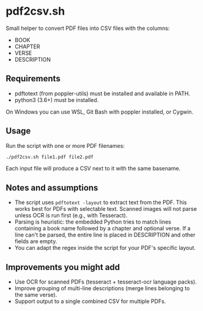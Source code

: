 # pdf2csv.sh

Small helper to convert PDF files into CSV files with the columns:

- BOOK
- CHAPTER
- VERSE
- DESCRIPTION

Requirements
------------

- pdftotext (from poppler-utils) must be installed and available in PATH.
- python3 (3.6+) must be installed.

On Windows you can use WSL, Git Bash with poppler installed, or Cygwin.

Usage
-----

Run the script with one or more PDF filenames:

```bash
./pdf2csv.sh file1.pdf file2.pdf
```

Each input file will produce a CSV next to it with the same basename.

Notes and assumptions
---------------------

- The script uses `pdftotext -layout` to extract text from the PDF. This
  works best for PDFs with selectable text. Scanned images will not parse
  unless OCR is run first (e.g., with Tesseract).
- Parsing is heuristic: the embedded Python tries to match lines containing
  a book name followed by a chapter and optional verse. If a line can't be
  parsed, the entire line is placed in DESCRIPTION and other fields are empty.
- You can adapt the regex inside the script for your PDF's specific layout.

Improvements you might add
--------------------------

- Use OCR for scanned PDFs (tesseract + tesseract-ocr language packs).
- Improve grouping of multi-line descriptions (merge lines belonging to
  the same verse).
- Support output to a single combined CSV for multiple PDFs.
